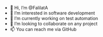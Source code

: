 - 👋 Hi, I’m @FalilatA
- 👀 I’m interested in software development
- 🌱 I’m currently working on test automation
- 💞️ I’m looking to collaborate on any project
- 📫 You can reach me via GitHub

<!---
FalilatA/FalilatA is a ✨ special ✨ repository because its `README.md` (this file) appears on your GitHub profile.
You can click the Preview link to take a look at your changes.
--->
